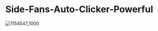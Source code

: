 # Side-Fans-Auto-Clicker-Powerful
![1154547_1000](https://github.com/user-attachments/assets/0dec4754-fdd3-45d5-8029-ba531f8d554c)
